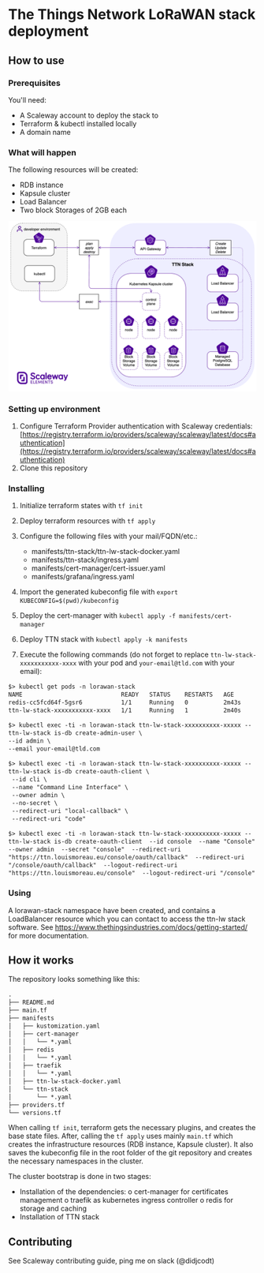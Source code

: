 # The Things Network LoRaWAN stack deployment

## How to use

### Prerequisites

You'll need:
- A Scaleway account to deploy the stack to
- Terraform & kubectl installed locally
- A domain name

### What will happen

The following resources will be created:
- RDB instance
- Kapsule cluster
- Load Balancer
- Two block Storages of 2GB each

![infra-diagram](assets/infrastructure-architecture.png)

### Setting up environment

1. Configure Terraform Provider authentication with Scaleway credentials: [https://registry.terraform.io/providers/scaleway/scaleway/latest/docs#authentication](https://registry.terraform.io/providers/scaleway/scaleway/latest/docs#authentication)
1. Clone this repository

### Installing

1. Initialize terraform states with `tf init`
1. Deploy terraform resources with `tf apply`
1. Configure the following files with your mail/FQDN/etc.:
   - manifests/ttn-stack/ttn-lw-stack-docker.yaml
   - manifests/ttn-stack/ingress.yaml
   - manifests/cert-manager/cert-issuer.yaml
   - manifests/grafana/ingress.yaml
1. Import the generated kubeconfig file with `export KUBECONFIG=$(pwd)/kubeconfig`
1. Deploy the cert-manager with `kubectl apply -f manifests/cert-manager`
1. Deploy TTN stack with `kubectl apply -k manifests`

1. Execute the following commands (do not forget to replace `ttn-lw-stack-xxxxxxxxxxx-xxxx` with your pod and `your-email@tld.com` with your email):

```
$> kubectl get pods -n lorawan-stack
NAME                            READY   STATUS    RESTARTS   AGE
redis-cc5fcd64f-5gsr6           1/1     Running   0          2m43s
ttn-lw-stack-xxxxxxxxxxx-xxxx   1/1     Running   1          2m40s
```


```
$> kubectl exec -ti -n lorawan-stack ttn-lw-stack-xxxxxxxxxx-xxxxx -- ttn-lw-stack is-db create-admin-user \
--id admin \
--email your-email@tld.com
```

```
$> kubectl exec -ti -n lorawan-stack ttn-lw-stack-xxxxxxxxxx-xxxxx -- ttn-lw-stack is-db create-oauth-client \
 --id cli \
 --name "Command Line Interface" \
 --owner admin \
 --no-secret \
 --redirect-uri "local-callback" \
 --redirect-uri "code"
```

```
$> kubectl exec -ti -n lorawan-stack ttn-lw-stack-xxxxxxxxxx-xxxxx -- ttn-lw-stack is-db create-oauth-client  --id console  --name "Console"  --owner admin  --secret "console"  --redirect-uri "https://ttn.louismoreau.eu/console/oauth/callback"  --redirect-uri "/console/oauth/callback"  --logout-redirect-uri "https://ttn.louismoreau.eu/console"  --logout-redirect-uri "/console"
```


### Using

A lorawan-stack namespace have been created, and contains a LoadBalancer resource
which you can contact to access the ttn-lw stack software.
See https://www.thethingsindustries.com/docs/getting-started/ for more documentation.

## How it works

The repository looks something like this:
```
.
├── README.md
├── main.tf
├── manifests
│   ├── kustomization.yaml
│   ├── cert-manager
│   │   └── *.yaml
│   ├── redis
│   │   └── *.yaml
│   ├── traefik
│   │   └── *.yaml
│   ├── ttn-lw-stack-docker.yaml
│   └── ttn-stack
│       └── *.yaml
├── providers.tf
└── versions.tf
```

When calling `tf init`, terraform gets the necessary plugins, and creates the
base state files.  After, calling the `tf apply` uses mainly `main.tf` which
creates the infrastructure resources (RDB instance, Kapsule cluster). It also
saves the kubeconfig file in the root folder of the git repository and creates
the necessary namespaces in the cluster.

The cluster bootstrap is done in two stages:
- Installation of the dependencies:
  o cert-manager for certificates management
  o traefik as kubernetes ingress controller
  o redis for storage and caching
- Installation of TTN stack

## Contributing

See Scaleway contributing guide, ping me on slack (@didjcodt)
